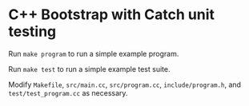 # C++ Bootstrap with Catch unit testing
Run `make program` to run a simple example program.

Run `make test` to run a simple example test suite.

Modify `Makefile`, `src/main.cc`, `src/program.cc`, `include/program.h`,
and `test/test_program.cc` as necessary.
